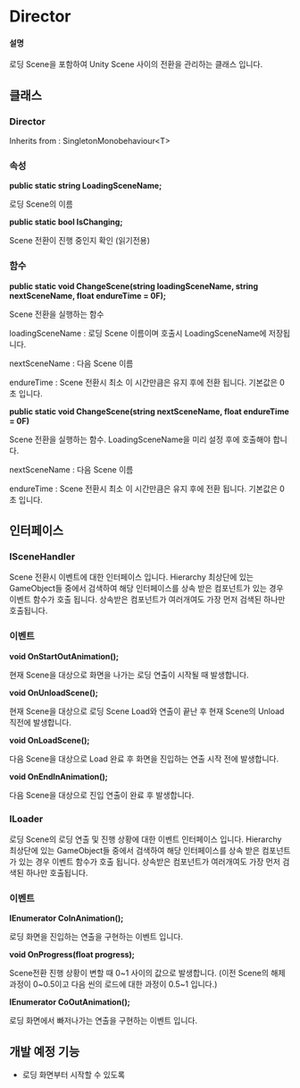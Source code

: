 # Director



#### 설명

로딩 Scene을 포함하여 Unity Scene 사이의 전환을 관리하는 클래스 입니다.



## 클래스



### Director

Inherits from : SingletonMonobehaviour\<T>



### 속성



**public static string LoadingSceneName;**

로딩 Scene의 이름



**public static bool IsChanging;**

Scene 전환이 진행 중인지 확인 (읽기전용)



### 함수



**public static void ChangeScene(string loadingSceneName, string nextSceneName, float endureTime = 0F);**

Scene 전환을 실행하는 함수

loadingSceneName : 로딩 Scene 이름이며 호출시 LoadingSceneName에 저장됩니다.

nextSceneName : 다음 Scene 이름

endureTime : Scene 전환시 최소 이 시간만큼은 유지 후에 전환 됩니다. 기본값은 0초 입니다.



**public static void ChangeScene(string nextSceneName, float endureTime = 0F)**

Scene 전환을 실행하는 함수. LoadingSceneName을 미리 설정 후에 호출해야 합니다.

nextSceneName : 다음 Scene 이름

endureTime : Scene 전환시 최소 이 시간만큼은 유지 후에 전환 됩니다. 기본값은 0초 입니다.



## 인터페이스



### ISceneHandler

Scene 전환시 이벤트에 대한 인터페이스 입니다. Hierarchy 최상단에 있는 GameObject들 중에서 검색하여 해당 인터페이스를 상속 받은 컴포넌트가 있는 경우 이벤트 함수가 호출 됩니다. 상속받은 컴포넌트가 여러개여도 가장 먼저 검색된 하나만 호출됩니다.



### 이벤트



**void OnStartOutAnimation();**

현재 Scene을 대상으로 화면을 나가는 로딩 연출이 시작될 때 발생합니다. 



**void OnUnloadScene();**

현재 Scene을 대상으로 로딩 Scene Load와 연출이 끝난 후 현재 Scene의 Unload 직전에 발생합니다. 



**void OnLoadScene();**

다음 Scene을 대상으로 Load 완료 후 화면을 진입하는 연출 시작 전에 발생합니다.



**void OnEndInAnimation();**

다음 Scene을 대상으로 진입 연출이 완료 후 발생합니다.



### ILoader

로딩 Scene의 로딩 연출 및 진행 상황에 대한 이벤트 인터페이스 입니다. Hierarchy 최상단에 있는 GameObject들 중에서 검색하여 해당 인터페이스를 상속 받은 컴포넌트가 있는 경우 이벤트 함수가 호출 됩니다. 상속받은 컴포넌트가 여러개여도 가장 먼저 검색된 하나만 호출됩니다.



### 이벤트



**IEnumerator CoInAnimation();**

로딩 화면을 진입하는 연출을 구현하는 이벤트 입니다.



**void OnProgress(float progress);**

Scene전환 진행 상황이 변할 때 0~1 사이의 값으로 발생합니다. (이전 Scene의 해제 과정이 0~0.5이고 다음 씬의 로드에 대한 과정이 0.5~1 입니다.)



**IEnumerator CoOutAnimation();**

로딩 화면에서 빠저나가는 연출을 구현하는 이벤트 입니다.



## 개발 예정 기능

* 로딩 화면부터 시작할 수 있도록

